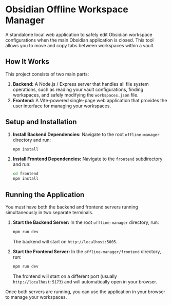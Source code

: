 # Obsidian Offline Workspace Manager

A standalone local web application to safely edit Obsidian workspace configurations when the main Obsidian application is closed. This tool allows you to move and copy tabs between workspaces within a vault.

## How It Works

This project consists of two main parts:

1.  **Backend:** A Node.js / Express server that handles all file system operations, such as reading your vault configurations, finding workspaces, and safely modifying the `workspaces.json` file.
2.  **Frontend:** A Vite-powered single-page web application that provides the user interface for managing your workspaces.

## Setup and Installation

1.  **Install Backend Dependencies:**
    Navigate to the root `offline-manager` directory and run:
    ```bash
    npm install
    ```

2.  **Install Frontend Dependencies:**
    Navigate to the `frontend` subdirectory and run:
    ```bash
    cd frontend
    npm install
    ```

## Running the Application

You must have both the backend and frontend servers running simultaneously in two separate terminals.

1.  **Start the Backend Server:**
    In the root `offline-manager` directory, run:
    ```bash
    npm run dev
    ```
    The backend will start on `http://localhost:5005`.

2.  **Start the Frontend Server:**
    In the `offline-manager/frontend` directory, run:
    ```bash
    npm run dev
    ```
    The frontend will start on a different port (usually `http://localhost:5173`) and will automatically open in your browser.

Once both servers are running, you can use the application in your browser to manage your workspaces.